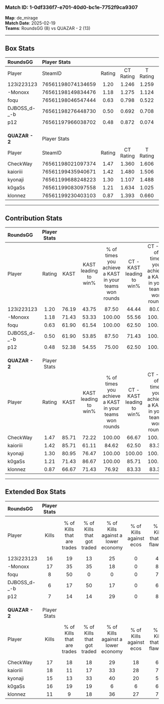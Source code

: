 ### Match ID: 1-0df336f7-e701-40d0-bc1e-7752f9ca9307  
**Map**: de_mirage  
**Match Date**: 2025-02-19  
**Teams**: RoundsGG (8) vs QUAZAR - 2 (13)  

---  

## Box Stats  

| **RoundsGG**   | Player Stats      |        |           |          |       |      |       |         |        |      |     |
| :- | :- | :-: | :-: | :-: | :-: | :-: | :-: | :-: | :-: | :-: | :-: |
| Player         | SteamID           | Rating | CT Rating | T Rating | KAST  | ADR  | Kills | Assists | Deaths | K/D  | HS% |
| 123i223123     | 76561198074134659 |  1.20  |   1.246   |  1.259   | 76.19 | 89.5 |  16   |    4    |   15   | 1.07 | 62  |
| -Monoxx        | 76561198149834476 |  1.18  |   1.275   |  1.124   | 71.43 | 72.5 |  17   |    0    |   13   | 1.31 | 70  |
| foqu           | 76561198046547444 |  0.63  |   0.798   |  0.522   | 61.90 | 42.8 |   8   |    1    |   14   | 0.57 | 12  |
| DJBOSS_d-_-b   | 76561198276448730 |  0.50  |   0.692   |  0.708   | 61.90 | 49.7 |   6   |    7    |   18   | 0.33 | 50  |
| p12            | 76561197966038702 |  0.48  |   0.872   |  0.074   | 52.38 | 51.5 |   7   |    3    |   17   | 0.41 | 71  |
|                |                   |        |           |          |       |      |       |         |        |      |     |
|                |                   |        |           |          |       |      |       |         |        |      |     |
|                |                   |        |           |          |       |      |       |         |        |      |     |
| **QUAZAR - 2** | Player Stats      |        |           |          |       |      |       |         |        |      |     |
| Player         | SteamID           | Rating | CT Rating | T Rating | KAST  | ADR  | Kills | Assists | Deaths | K/D  | HS% |
| CheckWay       | 76561198021097374 |  1.47  |   1.360   |  1.606   | 85.71 | 76.4 |  17   |    4    |   7    | 2.43 | 41  |
| kaioriii       | 76561199435940671 |  1.42  |   1.480   |  1.506   | 85.71 | 74.8 |  18   |    1    |   10   | 1.80 | 16  |
| kyonaji        | 76561199688248223 |  1.30  |   1.107   |  1.488   | 80.95 | 94.3 |  15   |    6    |   12   | 1.25 | 80  |
| k0gaSs         | 76561199083097558 |  1.21  |   1.634   |  1.025   | 71.43 | 80.7 |  16   |    3    |   12   | 1.33 | 81  |
| klonnez        | 76561199230403103 |  0.87  |   1.393   |  0.660   | 66.67 | 57.1 |  11   |    4    |   13   | 0.85 | 45  |
---  

## Contribution Stats  

| **RoundsGG**   | Player Stats |       |                      |                                                        |                           |                                                             |                          |                                                            |
| :- | :-: | :-: | :-: | :-: | :-: | :-: | :-: | :-: |
| Player         |    Rating    | KAST  | KAST leading to win% | % of times you achieve a KAST in your teams won rounds | CT - KAST leading to win% | CT - % of times you achieve a KAST in your teams won rounds | T - KAST leading to win% | T - % of times you achieve a KAST in your teams won rounds |
| 123i223123     |     1.20     | 76.19 |        43.75         |                         87.50                          |           44.44           |                            80.00                            |          42.86           |                           100.00                           |
| -Monoxx        |     1.18     | 71.43 |        53.33         |                         100.00                         |           55.56           |                           100.00                            |          50.00           |                           100.00                           |
| foqu           |     0.63     | 61.90 |        61.54         |                         100.00                         |           62.50           |                           100.00                            |          60.00           |                           100.00                           |
| DJBOSS_d-_-b   |     0.50     | 61.90 |        53.85         |                         87.50                          |           71.43           |                           100.00                            |          33.33           |                           66.67                            |
| p12            |     0.48     | 52.38 |        54.55         |                         75.00                          |           62.50           |                           100.00                            |          33.33           |                           33.33                            |
|                |              |       |                      |                                                        |                           |                                                             |                          |                                                            |
|                |              |       |                      |                                                        |                           |                                                             |                          |                                                            |
|                |              |       |                      |                                                        |                           |                                                             |                          |                                                            |
| **QUAZAR - 2** | Player Stats |       |                      |                                                        |                           |                                                             |                          |                                                            |
| Player         |    Rating    | KAST  | KAST leading to win% | % of times you achieve a KAST in your teams won rounds | CT - KAST leading to win% | CT - % of times you achieve a KAST in your teams won rounds | T - KAST leading to win% | T - % of times you achieve a KAST in your teams won rounds |
| CheckWay       |     1.47     | 85.71 |        72.22         |                         100.00                         |           66.67           |                           100.00                            |          77.78           |                           100.00                           |
| kaioriii       |     1.42     | 85.71 |        61.11         |                         84.62                          |           62.50           |                            83.33                            |          60.00           |                           85.71                            |
| kyonaji        |     1.30     | 80.95 |        76.47         |                         100.00                         |          100.00           |                           100.00                            |          63.64           |                           100.00                           |
| k0gaSs         |     1.21     | 71.43 |        86.67         |                         100.00                         |           85.71           |                           100.00                            |          87.50           |                           100.00                           |
| klonnez        |     0.87     | 66.67 |        71.43         |                         76.92                          |           83.33           |                            83.33                            |          62.50           |                           71.43                            |
---  

## Extended Box Stats  

| **RoundsGG**   | Player Stats |                            |                            |                                    |                         |                              |                                 |        |                             |                                     |                          |                               |                            |
| :- | :-: | :-: | :-: | :-: | :-: | :-: | :-: | :-: | :-: | :-: | :-: | :-: | :-: |
| Player         |    Kills     | % of Kills that are trades | % of Kills that got traded | % of Kills against a lower economy | % of Kills against ecos | % of Kills that are flawless | % of Kills that are close duels | Deaths | % of Deaths that get traded | % of Deaths against a lower economy | % of Deaths against ecos | % of Deaths that are flawless | % of Deaths that are close |
| 123i223123     |      16      |             19             |             13             |                 25                 |            0            |              44              |               13                |   15   |             20              |                  7                  |            0             |              80               |             7              |
| -Monoxx        |      17      |             35             |             35             |                 18                 |            0            |              82              |                0                |   13   |              8              |                  0                  |            0             |              77               |             0              |
| foqu           |      8       |             50             |             0              |                 0                  |            0            |              75              |               13                |   14   |             14              |                 14                  |            0             |              79               |             7              |
| DJBOSS_d-_-b   |      6       |             17             |             50             |                 17                 |            0            |              67              |               17                |   18   |             44              |                 11                  |            0             |              50               |             17             |
| p12            |      7       |             14             |             14             |                 29                 |            0            |              86              |                0                |   17   |             12              |                  6                  |            0             |              53               |             6              |
|                |              |                            |                            |                                    |                         |                              |                                 |        |                             |                                     |                          |                               |                            |
|                |              |                            |                            |                                    |                         |                              |                                 |        |                             |                                     |                          |                               |                            |
|                |              |                            |                            |                                    |                         |                              |                                 |        |                             |                                     |                          |                               |                            |
| **QUAZAR - 2** | Player Stats |                            |                            |                                    |                         |                              |                                 |        |                             |                                     |                          |                               |                            |
| Player         |    Kills     | % of Kills that are trades | % of Kills that got traded | % of Kills against a lower economy | % of Kills against ecos | % of Kills that are flawless | % of Kills that are close duels | Deaths | % of Deaths that get traded | % of Deaths against a lower economy | % of Deaths against ecos | % of Deaths that are flawless | % of Deaths that are close |
| CheckWay       |      17      |             18             |             18             |                 29                 |           18            |              65              |                6                |   7    |             14              |                 14                  |            14            |              86               |             0              |
| kaioriii       |      18      |             11             |             17             |                 33                 |           28            |              72              |               11                |   10   |             30              |                 10                  |            0             |              90               |             0              |
| kyonaji        |      15      |             13             |             33             |                 40                 |           20            |              53              |               13                |   12   |              8              |                  8                  |            0             |              33               |             25             |
| k0gaSs         |      16      |             19             |             19             |                 6                  |            6            |              63              |                0                |   12   |             25              |                 17                  |            8             |              67               |             8              |
| klonnez        |      11      |             9              |             18             |                 36                 |           27            |              73              |                9                |   13   |             31              |                  8                  |            0             |              77               |             0              |
